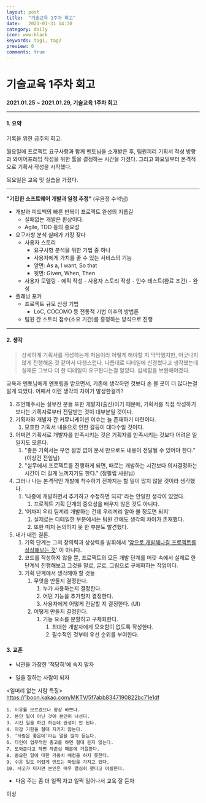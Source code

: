```yaml
---
layout: post
title:  "기술교육 1주차 회고"
date:   2021-01-31 14:30
category: daily
icon: www-black
keywords: tag1, tag2
preview: 0
comments: true
---
```




# 기술교육 1주차 회고



**2021.01.25 ~ 2021.01.29, 기술교육 1주차 회고**

---

#### 1. 요약

기록을 위한 금주의 회고. 

월요일에 프로젝트 요구사항과 함께 멘토님을 소개받은 후, 팀원끼리 기획서 작성 방향과 와이어프레임 작성을 위한 툴을 결정하는 시간을 가졌다. 그리고 화요일부터 본격적으로 기획서 작성을 시작했다.

목요일은 교육 및 실습을 가졌다.

---

**"기민한 소프트웨어 개발과 일정 추정"** (우윤정 수석님)

- 개발과 피드백의 빠른 반복이 프로젝트 완성의 지름길
  - 실패없는 개발은 환상이다.
  - Agile, TDD 등의 중요성
- 요구사항 분석 실패가 가장 잦다
  - 사용자 스토리
    - 요구사항 분석을 위한 기법 중 하나
    - 사용자에게 가치를 줄 수 있는 서비스의 기능
    - 앞면: As a, I want, So that
    - 뒷면: Given, When, Then
  - 사용자 모델링 - 에픽 작성 - 사용자 스토리 작성 - 인수 테스트(완료 조건) - 완성
- 플래닝 포커
  - 프로젝트 규모 산정 기법
    - LoC, COCOMO 등 전통적 기법 이후의 방법론
  - 팀원 간 스토리 점수(소요 기간)를 흥정하는 방식으로 진행

---



#### 2. 생각

> 상세하게 기획서를 작성하는게 처음이라 어떻게 해야할 지 막막했지만, 어긋나지 않게 진행해온 것 같아서 다행스럽다. 나름대로 디테일에 신경썼다고 생각했는데 실제론 그보다 더 한 디테일이 요구된다는걸 알았다. 섬세함을 보완해야겠다. 

교육과 멘토님에게 멘토링을 받으면서, 기존에 생각하던 것보다 손 볼 곳이 더 많다는걸 알게 되었다.
어째서 이런 생각의 차이가 발생한걸까?

1. 조언해주시는 실무진 분들 또한 개발자(출신)이기 때문에, 기획서를 직접 작성하기보다는 기획자로부터 전달받는 것이 대부분일 것이다.
2. 기획자와 개발자 간 커뮤니케이션 이슈는 늘 존재하기 마련이다.
   1. 모호한 기획서 내용으로 인한 갈등이 대다수일 것이다.
3. 어쩌면 기획서로 개발자를 만족시키는 것은 기획자를 만족시키는 것보다 어려운 일일지도 모른다.
   1. "좋은 기획서는 부연 설명 없이 문서 만으로도 내용이 전달될 수 있어야 한다." (이상건 전임님)
   2. "실무에서 프로젝트를 진행하게 되면, 때로는 개발하는 시간보다 의사결정하는 시간이 더 길게 느껴지기도 한다." (정필립 사원님)
4. 그러나 나는 본격적인 개발에 착수하기 전까지는 할 일이 많지 않을 것이라 생각했다.
   1. '나중에 개발하면서 추가하고 수정하면 되지' 라는 안일한 생각이 있었다.
      1. 프로젝트 기획 단계의 중요성을 배우지 않은 것도 아니다.
   2. '어차피 우리 팀끼리 개발하는 건데 우리끼리 알아 볼 정도면 되지'
      1. 실제로는 디테일한 부분에서는 팀원 간에도 생각의 차이가 존재했다.
      2. 또한 미처 논의하지 못 한 부분도 발견했다.
5. 내가 내린 결론.
   1. 기획 단계는 그저 창의력과 상상력을 발휘해서 '<u>앞으로 개발해나갈 프로젝트를 상상해보는 것</u>' 이 아니다. 
   2. 코드를 작성하지 않을 뿐, 프로젝트의 모든 개발 단계를 머릿 속에서 실제로 한 단계씩 진행해보고 그것을 말로, 글로, 그림으로 구체화하는 작업이다.
   3. 기획 단계에서 생각해야 할 것들
      1. 무엇을 만들지 결정한다.
         1. 누가 사용하는지 결정한다.
         2. 어떤 기능을 추가할지 결정한다.
         3. 사용자에게 어떻게 전달할 지 결정한다. (UI)
      2. 어떻게 만들지 결정한다.
         1. 기능 요소를 분할하고 구체화한다.
            1. 최대한 개발자에게 모호함이 없도록 작성한다.
            2. 필수적인 것부터 우선 순위를 부여한다.



#### 3. 교훈

- 낙관을 가장한 '적당히'에 속지 말자

- 일을 잘하는 사람이 되자

<일머리 없는 사람 특징> https://1boon.kakao.com/MKTV/5f7abb8347190822bc71e1df

```
1. 이유를 모르겠으나 항상 바쁘다.
2. 본인 일이 아닌 것에 본인이 나선다.
3. 시킨 일을 하긴 하는데 완성이 안 된다.
4. 마감 기한을 절대 지키지 않는다.
5. ‘사람은 좋은데’라는 말을 많이 듣는다.
6. 타인이 업무적인 충고를 하면 절대 듣지 않는다.
7. 도와준다고 하면 자존심 때문에 거절한다.
8. 중요한 일에 대한 가중치 배정을 하지 못한다.
9. 쉬운 일도 어렵게 만드는 마법을 가지고 있다.
10. 사고가 터지면 본인은 매우 열심히 했다고 어필한다.
```

- 다음 주는 좀 더 일찍 자고 일찍 일어나서 교육 잘 듣자

이상